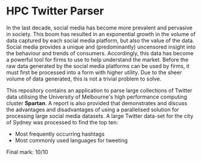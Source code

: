 # HPC Twitter Parser

In the last decade, social media has become more prevalent and pervasive in society. This boom has resulted in an exponential growth in the volume of data captured by each social media platform, but also the value of the data.  
Social media provides a unique and (predominantly) uncensored insight into the behaviour and trends of consumers. Accordingly, this data has become a powerful tool for firms to use to help understand the market.
Before the raw data generated by the social media platforms can be used by firms, it must first be processed into a form with higher utility. Due to the sheer volume of data generated, this is not a trivial problem to solve.  

This repository contains an application to parse large collections of Twitter data utilising the University of Melbourne's high performance computing cluster **Spartan**. A report is also provided that demonstrates and discuss the advantages and disadvantages of using a parallelised solution for processing large social media datasets. A large Twitter data-set for the city of Sydney was processed to find the top ten:
* Most frequently occurring hashtags
* Most commonly used languages for tweeting


Final mark: 10/10